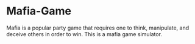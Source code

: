 # Mafia-Game
Mafia is a popular party game that requires one to think, manipulate, and deceive others in order to win. This is a mafia game simulator.
